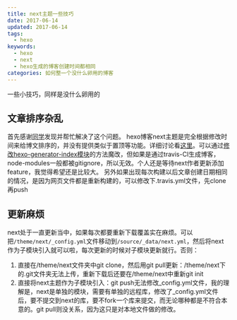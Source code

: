 ```yaml
---
title: next主题一些技巧
date: 2017-06-14
updated: 2017-06-14
tags:
  - hexo
keywords:
  - hexo
  - next
  - hexo生成的博客创建时间都相同
categories: 如何整一个没什么卵用的博客
---
```

一些小技巧，同样是没什么卵用的
<!-- more -->
## 文章排序杂乱
首先感谢[同学](https://github.com/ukari)发现并帮忙解决了这个问题。
hexo博客next主题是完全根据修改时间来给博文排序的，并没有提供类似于置顶等功能。详细讨论看[这里](https://github.com/iissnan/hexo-theme-next/issues/415)。可以通过[修改hexo-generator-index模块](http://www.netcan666.com/2015/11/22/%E8%A7%A3%E5%86%B3Hexo%E7%BD%AE%E9%A1%B6%E9%97%AE%E9%A2%98/)的方法魔改，但如果是通过travis-CI生成博客，node-modules一般都被gitignore，所以无效。个人还是等待next作者更新添加feature，我觉得希望还是比较大。
另外如果出现每次构建以后文章创建日期相同的情况，是因为网页文件都是重新构建的，可以修改下.travis.yml文件，先clone再push
## 更新麻烦
next处于一直更新当中，如果每次都要重新下载覆盖实在麻烦。可以把`/theme/next/_config.yml`文件移动到`/source/_data/next.yml`，然后将next作为子模块引入就可以啦，每次更新的时候对子模块更新就行。否则：
1. 直接在/theme/next文件夹中git clone，然后用git pull更新：/theme/next下的.git文件夹无法上传，重新下载后还要在/theme/next中重新git init
2. 直接将next主题作为子模块引入：git push无法修改_config.yml文件，我的理解是，next是单独的模块，需要有单独的远程库，修改了_config.yml文件后，要不提交到next的库，要不fork一个库来提交，而无论哪种都是不符合本意的。git pull则没关系，因为这只是对本地文件做的修改。
